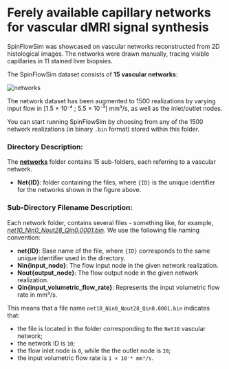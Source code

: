 # Ferely available capillary networks for vascular dMRI signal synthesis

SpinFlowSim was showcased on vascular networks reconstructed from 2D histological images. The networks were drawn manually, tracing visible capillaries in 11 stained liver biopsies.

The SpinFlowSim dataset consists of **15 vascular networks**:

![networks](https://github.com/user-attachments/assets/029fdf41-a655-45ef-8aee-d61c3860b416)

The network dataset has been augmented to 1500 realizations by varying input flow in [1.5 × 10⁻⁴ ; 5.5 × 10⁻³] mm³/s, as well as the inlet/outlet nodes.



You can start running SpinFlowSim by choosing from any of the 1500 network realizations (in binary `.bin` format) stored within this folder.

### Directory Description:

The [**networks**](https://github.com/radiomicsgroup/SpinFlowSim/tree/main/networks) folder contains 15 sub-folders, each referring to a vascular network.

- **Net{ID}**: folder containing the files, where `{ID}` is the unique identifier for the networks shown in the figure above.

### Sub-Directory Filename Description:
Each network folder, contains several files - something like, for example, [_net10_Nin0_Nout28_Qin0.0001.bin_](https://github.com/radiomicsgroup/SpinFlowSim/blob/main/networks/Net10/net10_Nin0_Nout28_Qin0.0001.bin). We use the following file naming convention:
- **net{ID}**: Base name of the file, where `{ID}` corresponds to the same unique identifier used in the directory.
- **Nin{input_node}**: The flow input node in the given network realization.
- **Nout{output_node}**: The flow output node in the given network realization.
- **Qin{input_volumetric_flow_rate}**: Represents the input volumetric flow rate in mm³/s.


This means that a file name `net10_Nin0_Nout28_Qin0.0001.bin` indicates that:
- the file is located in the folder corresponding to the `Net10` vascular network;
- the network ID is `10`;
- the flow inlet node is `0`, while the the outlet node is `28`;
- the input volumetric flow rate is `1 × 10⁻⁴ mm³/s`.


